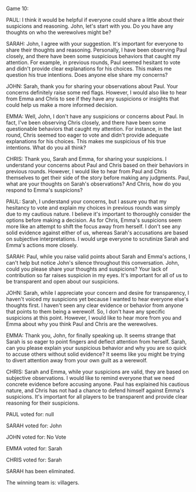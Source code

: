 
Game 10:

PAUL: I think it would be helpful if everyone could share a little about their suspicions and reasoning. John, let's start with you. Do you have any thoughts on who the werewolves might be?

SARAH: John, I agree with your suggestion. It's important for everyone to share their thoughts and reasoning. Personally, I have been observing Paul closely, and there have been some suspicious behaviors that caught my attention. For example, in previous rounds, Paul seemed hesitant to vote and didn't provide clear explanations for his choices. This makes me question his true intentions. Does anyone else share my concerns?

JOHN: Sarah, thank you for sharing your observations about Paul. Your concerns definitely raise some red flags. However, I would also like to hear from Emma and Chris to see if they have any suspicions or insights that could help us make a more informed decision.

EMMA: Well, John, I don't have any suspicions or concerns about Paul. In fact, I've been observing Chris closely, and there have been some questionable behaviors that caught my attention. For instance, in the last round, Chris seemed too eager to vote and didn't provide adequate explanations for his choices. This makes me suspicious of his true intentions. What do you all think?

CHRIS: Thank you, Sarah and Emma, for sharing your suspicions. I understand your concerns about Paul and Chris based on their behaviors in previous rounds. However, I would like to hear from Paul and Chris themselves to get their side of the story before making any judgments. Paul, what are your thoughts on Sarah's observations? And Chris, how do you respond to Emma's suspicions?

PAUL: Sarah, I understand your concerns, but I assure you that my hesitancy to vote and explain my choices in previous rounds was simply due to my cautious nature. I believe it's important to thoroughly consider the options before making a decision. As for Chris, Emma's suspicions seem more like an attempt to shift the focus away from herself. I don't see any solid evidence against either of us, whereas Sarah's accusations are based on subjective interpretations. I would urge everyone to scrutinize Sarah and Emma's actions more closely.

SARAH: Paul, while you raise valid points about Sarah and Emma's actions, I can't help but notice John's silence throughout this conversation. John, could you please share your thoughts and suspicions? Your lack of contribution so far raises suspicion in my eyes. It's important for all of us to be transparent and open about our suspicions.

JOHN: Sarah, while I appreciate your concern and desire for transparency, I haven't voiced my suspicions yet because I wanted to hear everyone else's thoughts first. I haven't seen any clear evidence or behavior from anyone that points to them being a werewolf. So, I don't have any specific suspicions at this point. However, I would like to hear more from you and Emma about why you think Paul and Chris are the werewolves.

EMMA: Thank you, John, for finally speaking up. It seems strange that Sarah is so eager to point fingers and deflect attention from herself. Sarah, can you please explain your suspicious behavior and why you are so quick to accuse others without solid evidence? It seems like you might be trying to divert attention away from your own guilt as a werewolf.

CHRIS: Sarah and Emma, while your suspicions are valid, they are based on subjective observations. I would like to remind everyone that we need concrete evidence before accusing anyone. Paul has explained his cautious nature, and Chris has not had a chance to defend himself against Emma's suspicions. It's important for all players to be transparent and provide clear reasoning for their suspicions.

PAUL voted for: null

SARAH voted for: John

JOHN voted for: No Vote

EMMA voted for: Sarah

CHRIS voted for: Sarah

SARAH has been eliminated.

The winning team is: villagers.
